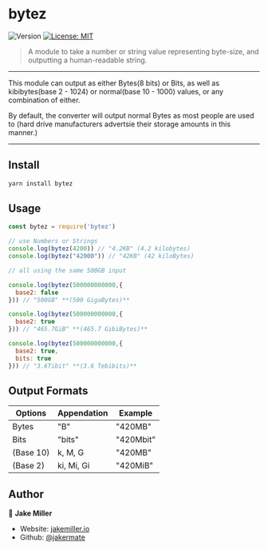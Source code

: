 # bytez
<p>
  <img alt="Version" src="https://img.shields.io/badge/version-0.5.3-blue.svg?cacheSeconds=2592000" />
  <a href="#" target="_blank">
    <img alt="License: MIT" src="https://img.shields.io/badge/License-MIT-yellow.svg" />
  </a>
</p>

> A module to take a number or string value representing byte-size, and outputting a human-readable string.

<hr>


This module can output as either Bytes(8 bits) or Bits, as well as kibibytes(base 2 - 1024) or normal(base 10 - 1000) values, or any combination of either.


By default, the converter will output normal Bytes as most people are used to (hard drive manufacturers advertsie their storage amounts in this manner.)

<hr>

## Install

```sh
yarn install bytez
```

## Usage

```js
const bytez = require('bytez')

// use Numbers or Strings
console.log(bytez(4200)) // "4.2KB" (4.2 kilobytes)
console.log(bytez("42000")) // "42KB" (42 kiloBytes)

// all using the same 500GB input

console.log(bytez(500000000000,{
  base2: false
})) // "500GB" **(500 GigaBytes)**

console.log(bytez(500000000000,{
  base2: true
})) // "465.7GiB" **(465.7 GibiBytes)**

console.log(bytez(500000000000,{
  base2: true,
  bits: true
})) // "3.6Tibit" **(3.6 Tebibits)**

```

## Output Formats
| Options   | Appendation | Example   |
| --------- | ----------- | --------- |
| Bytes     | "B"         | "420MB"   |
| Bits      | "bits"      | "420Mbit" |
| (Base 10) | k, M, G     | "420MB"   |
| (Base 2)  | ki, Mi, Gi  | "420MiB"  |


## Author

👤 **Jake Miller**

* Website: [jakemiller.io](https://jakemiller.io)
* Github: [@jakermate](https://github.com/jakermate)

